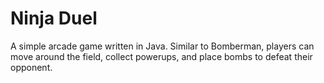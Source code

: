 # Ninja Duel
A simple arcade game written in Java. Similar to Bomberman, players can move around the field, collect powerups, and place bombs to defeat their opponent.
